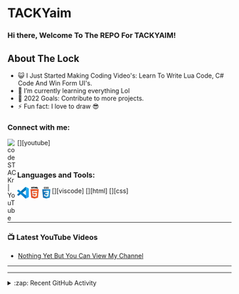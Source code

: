 # TACKYaim

### Hi there, Welcome To The REPO For TACKYAIM!

## About The Lock

- 😺 I Just Started Making Coding Video's: Learn To Write Lua Code, C# Code And Win Form UI's.
- 🌱 I’m currently learning everything Lol
- 🥅 2022 Goals: Contribute to more projects.
- ⚡ Fun fact: I love to draw 😎

### Connect with me:


[<img align="left" alt="codeSTACKr | YouTube" width="22px" src="https://cdn.jsdelivr.net/npm/simple-icons@v3/icons/youtube.svg" />][youtube]



<br />

### Languages and Tools:

[<img align="left" alt="Visual Studio Code" width="26px" src="https://raw.githubusercontent.com/github/explore/80688e429a7d4ef2fca1e82350fe8e3517d3494d/topics/visual-studio-code/visual-studio-code.png" />][viscode]
[<img align="left" alt="HTML5" width="26px" src="https://raw.githubusercontent.com/github/explore/80688e429a7d4ef2fca1e82350fe8e3517d3494d/topics/html/html.png" />][html]
[<img align="left" alt="CSS3" width="26px" src="https://raw.githubusercontent.com/github/explore/80688e429a7d4ef2fca1e82350fe8e3517d3494d/topics/css/css.png" />][css]



<br />
<br />

---

### 📺 Latest YouTube Videos

<!-- YOUTUBE:START -->
- [Nothing Yet But You Can View My Channel](https://www.youtube.com/channel/UCsOb_O9Viw_7Q0lBydhxpTw)
<!-- YOUTUBE:END -->


---




---

<details>
  <summary>:zap: Recent GitHub Activity</summary>
  
<!--START_SECTION:activity-->
1. Nothing To See Here!
<!--END_SECTION:activity-->

</details>





